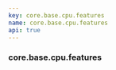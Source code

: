 ```yaml
---
key: core.base.cpu.features
name: core.base.cpu.features
api: true
---
```


### core.base.cpu.features
